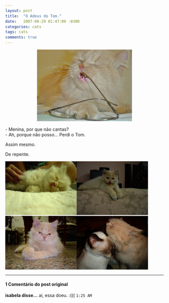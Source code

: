 ```yaml
---
layout: post
title:  "O Adeus do Tom."
date:   2007-08-29 01:47:00 -0300
categories: cats
tags: cats
comments: true
---
```


<center><img  class="post-image" src="/images/tom_intelectual.jpg" style="width: 60%;" /></center>
<p> - Menina, por que não cantas? <br> 
- Ah, porque não posso... Perdi o Tom.</p>

Assim mesmo.

De repente.

<img  class="post-image" src="/images/tom_bebe.jpg" style="width: 45%;" /><img  class="post-image" src="/images/tom_safado.jpg" style="width: 45%;" /><img  class="post-image" src="/images/tom_elegante.jpg" style="width: 45%;" /><img  class="post-image" src="/images/tom_romantico.jpg" style="width: 45%;" />

---

#### 1 Comentário do post original

**isabela disse...**
ai, essa doeu. :(((   `1:25 AM`  

